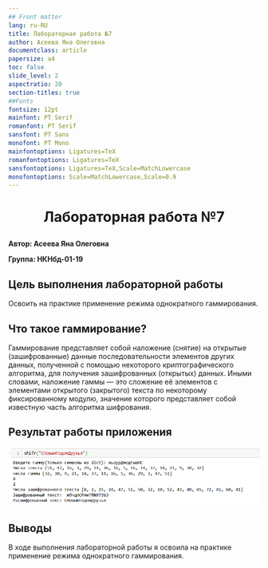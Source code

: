 ```yaml
---
## Front matter
lang: ru-RU
title: Лабораторная работа №7
author: Асеева Яна Олеговна
documentclass: article
papersize: a4
toc: false
slide_level: 2
aspectratio: 20
section-titles: true
##Fonts
fontsize: 12pt
mainfont: PT Serif
romanfont: PT Serif
sansfont: PT Sans
monofont: PT Mono
mainfontoptions: Ligatures=TeX
romanfontoptions: Ligatures=TeX
sansfontoptions: Ligatures=TeX,Scale=MatchLowercase
monofontoptions: Scale=MatchLowercase,Scale=0.9
---
```








# <p style="text-align: center;">Лабораторная работа №7</p>



**Автор: Асеева Яна Олеговна**

**Группа: НКНбд-01-19**

<div style="page-break-after: always;">

## Цель выполнения лабораторной работы

Освоить на практике применение режима однократного гаммирования.

</div>

<div style="page-break-after: always;">

## Что такое гаммирование?

Гаммирование представляет собой наложение (снятие) на открытые (зашифрованные) данные последовательности элементов других данных, полученной с помощью некоторого криптографического алгоритма, для получения зашифрованных (открытых) данных. Иными словами, наложение гаммы — это сложение её элементов с элементами открытого (закрытого) текста по некоторому фиксированному модулю, значение которого представляет собой известную часть алгоритма шифрования.

</div>

<div style="page-break-after: always;">

## Результат работы приложения

![рис.1](img/Снимок1.PNG)

</div>

<div style="page-break-after: always;">

## Выводы

В ходе выполнения лабораторной работы я освоила на практике применение режима однократного гаммирования.
